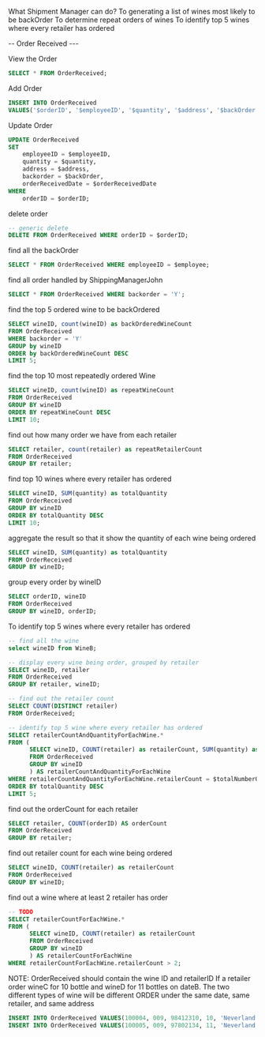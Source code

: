 What Shipment Manager can do?
To generating a list of wines most likely to be backOrder
To determine repeat orders of wines
To identify top 5 wines where every retailer has ordered 

-- Order Received ---

View the Order 

```sql
SELECT * FROM OrderReceived;
```

Add Order

```sql
INSERT INTO OrderReceived 
VALUES('$orderID', '$employeeID', '$quantity', '$address', '$backOrder', TIMESTAMP('$orderReceivedDate'));
```

Update Order

```sql
UPDATE OrderReceived
SET 
    employeeID = $employeeID,
    quantity = $quantity,
    address = $address,
    backorder = $backOrder,
    orderReceivedDate = $orderReceivedDate
WHERE
    orderID = $orderID;
```

delete order

```sql
-- generic delete
DELETE FROM OrderReceived WHERE orderID = $orderID;
```

find all the backOrder

```sql
SELECT * FROM OrderReceived WHERE employeeID = $employee;
```

find all order handled by ShippingManagerJohn

```sql
SELECT * FROM OrderReceived WHERE backorder = 'Y';
```

find the top 5 ordered wine to be backOrdered

```sql
SELECT wineID, count(wineID) as backOrderedWineCount
FROM OrderReceived 
WHERE backorder = 'Y'
GROUP by wineID
ORDER by backOrderedWineCount DESC
LIMIT 5;
```

find the top 10 most repeatedly ordered Wine

```sql
SELECT wineID, count(wineID) as repeatWineCount
FROM OrderReceived
GROUP BY wineID
ORDER BY repeatWineCount DESC
LIMIT 10;
```

find out how many order we have from each retailer

```sql
SELECT retailer, count(retailer) as repeatRetailerCount
FROM OrderReceived
GROUP BY retailer;
```

find top 10 wines where every retailer has ordered 

```sql
SELECT wineID, SUM(quantity) as totalQuantity
FROM OrderReceived
GROUP BY wineID
ORDER BY totalQuantity DESC
LIMIT 10;
```

aggregate the result so that it show the quantity of each wine being ordered

```sql
SELECT wineID, SUM(quantity) as totalQuantity
FROM OrderReceived
GROUP BY wineID;
```

group every order by wineID

```sql
SELECT orderID, wineID
FROM OrderReceived
GROUP BY wineID, orderID;
```

To identify top 5 wines where every retailer has ordered 

```sql
-- find all the wine
select wineID from WineB;

-- display every wine being order, grouped by retailer
SELECT wineID, retailer
FROM OrderReceived
GROUP BY retailer, wineID;

-- find out the retailer count
SELECT COUNT(DISTINCT retailer)
FROM OrderReceived;

-- identify top 5 wine where every retailer has ordered
SELECT retailerCountAndQuantityForEachWine.*
FROM (
      SELECT wineID, COUNT(retailer) as retailerCount, SUM(quantity) as totalQuantity
      FROM OrderReceived
      GROUP BY wineID
      ) AS retailerCountAndQuantityForEachWine
WHERE retailerCountAndQuantityForEachWine.retailerCount = $totalNumberOfRetailers
ORDER BY totalQuantity DESC
LIMIT 5;
```

find out the orderCount for each retailer

```sql
SELECT retailer, COUNT(orderID) AS orderCount 
FROM OrderReceived
GROUP BY retailer;
```

find out retailer count for each wine being ordered

```sql
SELECT wineID, COUNT(retailer) as retailerCount
FROM OrderReceived
GROUP BY wineID;
```

find out a wine where at least 2 retailer has order

```sql
-- TODO
SELECT retailerCountForEachWine.*
FROM (
      SELECT wineID, COUNT(retailer) as retailerCount
      FROM OrderReceived
      GROUP BY wineID
      ) AS retailerCountForEachWine
WHERE retailerCountForEachWine.retailerCount > 2;
```

NOTE: OrderReceived should contain the wine ID and retailerID
If a retailer order wineC for 10 bottle and wineD for 11 bottles on dateB.
The two different types of wine will be different ORDER under the same date, same retailer, and same address

```sql
INSERT INTO OrderReceived VALUES(100004, 009, 98412310, 10, 'Neverland Tea Salon', '444 EEE Road, Vancouver, BC', 'Y', TIMESTAMP('2019-05-22 15:35:18'));
INSERT INTO OrderReceived VALUES(100005, 009, 97802134, 11, 'Neverland Tea Salon', '444 EEE Road, Vancouver, BC', 'Y', TIMESTAMP('2019-05-22 15:35:18'));
```



